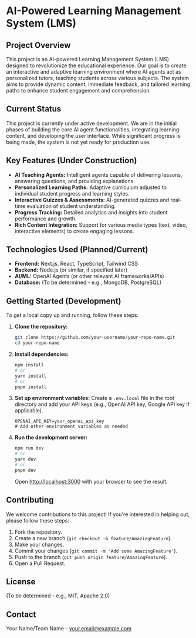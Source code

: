 # AI-Powered Learning Management System (LMS)

## Project Overview

This project is an AI-powered Learning Management System (LMS) designed to revolutionize the educational experience. Our goal is to create an interactive and adaptive learning environment where AI agents act as personalized tutors, teaching students across various subjects. The system aims to provide dynamic content, immediate feedback, and tailored learning paths to enhance student engagement and comprehension.

## Current Status

This project is currently under active development. We are in the initial phases of building the core AI agent functionalities, integrating learning content, and developing the user interface. While significant progress is being made, the system is not yet ready for production use.

## Key Features (Under Construction)

*   **AI Teaching Agents:** Intelligent agents capable of delivering lessons, answering questions, and providing explanations.
*   **Personalized Learning Paths:** Adaptive curriculum adjusted to individual student progress and learning styles.
*   **Interactive Quizzes & Assessments:** AI-generated quizzes and real-time evaluation of student understanding.
*   **Progress Tracking:** Detailed analytics and insights into student performance and growth.
*   **Rich Content Integration:** Support for various media types (text, video, interactive elements) to create engaging lessons.

## Technologies Used (Planned/Current)

*   **Frontend:** Next.js, React, TypeScript, Tailwind CSS
*   **Backend:** Node.js (or similar, if specified later)
*   **AI/ML:** OpenAI Agents (or other relevant AI frameworks/APIs)
*   **Database:** (To be determined - e.g., MongoDB, PostgreSQL)

## Getting Started (Development)

To get a local copy up and running, follow these steps:

1.  **Clone the repository:**
    ```bash
    git clone https://github.com/your-username/your-repo-name.git
    cd your-repo-name
    ```
2.  **Install dependencies:**
    ```bash
    npm install
    # or
    yarn install
    # or
    pnpm install
    ```
3.  **Set up environment variables:**
    Create a `.env.local` file in the root directory and add your API keys (e.g., OpenAI API key, Google API key if applicable).

    ```
    OPENAI_API_KEY=your_openai_api_key
    # Add other environment variables as needed
    ```
4.  **Run the development server:**
    ```bash
    npm run dev
    # or
    yarn dev
    # or
    pnpm dev
    ```
    Open [http://localhost:3000](http://localhost:3000) with your browser to see the result.

## Contributing

We welcome contributions to this project! If you're interested in helping out, please follow these steps:

1.  Fork the repository.
2.  Create a new branch (`git checkout -b feature/AmazingFeature`).
3.  Make your changes.
4.  Commit your changes (`git commit -m 'Add some AmazingFeature'`).
5.  Push to the branch (`git push origin feature/AmazingFeature`).
6.  Open a Pull Request.

## License

(To be determined - e.g., MIT, Apache 2.0)

## Contact

Your Name/Team Name - [your.email@example.com](mailto:faseehkamboh9933@gmail.com)
